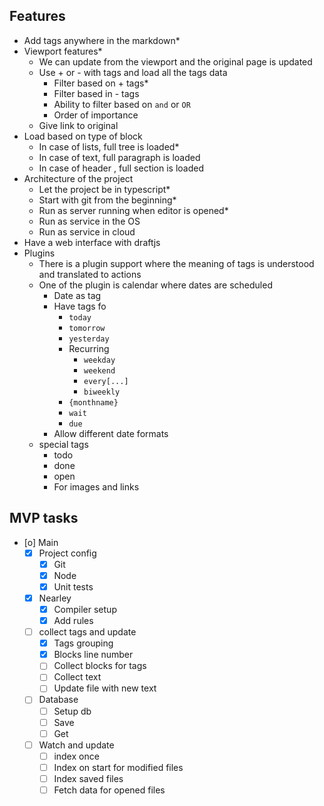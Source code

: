 ## Features

- Add tags anywhere in the markdown*
- Viewport features*
	- We can update from the viewport and the original page is updated
	- Use + or - with tags and load all the tags data
		- Filter based on + tags*
		- Filter based in - tags
		- Ability to filter based on `and` or `OR`
		- Order of importance
	- Give link to original 
- Load based on type of block
	- In case of lists, full tree is loaded*
	- In case of text, full paragraph is loaded
	- In case of header , full section is loaded
- Architecture of the project
	- Let the project be in typescript*
	- Start with git from the beginning*
	- Run as server running when editor is opened*
	- Run as service in the OS
	- Run as service in cloud
- Have a web interface with draftjs
- Plugins
	- There is a plugin support where the meaning of tags is understood and translated to actions
	- One of the plugin is calendar where dates are scheduled
		- Date as tag
		- Have tags fo
			- `today`
			- `tomorrow`
			- `yesterday`
			- Recurring
				- `weekday`
				- `weekend`
				- `every[...]`
				- `biweekly`
			- `{monthname}`
			- `wait`
			- `due`
		- Allow different date formats
	- special tags
		- todo
		- done
		- open
		- For images and links 


##  MVP tasks 
- [o] Main
	- [x] Project config 
		- [x] Git 
		- [x] Node
		- [x] Unit tests
	- [x] Nearley
		- [x] Compiler setup
		- [x] Add rules
	- [ ] collect tags and update 
		- [x] Tags grouping 
		- [x] Blocks line number 
		- [ ] Collect blocks for tags
		- [ ] Collect text 
		- [ ] Update file with new text
	- [ ] Database
		- [ ] Setup db
		- [ ] Save
		- [ ] Get
	- [ ] Watch and update
		- [ ] index once 
		- [ ] Index on start for modified files
		- [ ] Index saved files
		- [ ] Fetch data for opened files
